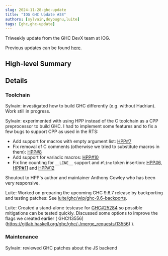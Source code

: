```yaml
---
slug: 2024-11-28-ghc-update
title: "IOG GHC Update #38"
authors: [sylvain,doyougnu,luite]
tags: [ghc,ghc-update]
---
```


Triweekly update from the GHC DevX team at IOG.

<!-- truncate -->

Previous updates can be found [here](https://engineering.iog.io/tags/ghc-update).

## High-level Summary


## Details

### Toolchain

Sylvain: investigated how to build GHC differently (e.g. without Hadrian). Work still in progress.

Sylvain: experimented with using HPP instead of the C toolchain as a CPP preprocessor to build GHC. I had to implement some features and to fix a few bugs to support CPP as used in the RTS:
- Add support for macros with empty argument list: [HPP#7](https://github.com/acowley/hpp/pull/7)
- Fix removal of C comments (otherwise we tried to substitute macros in them): [HPP#8](https://github.com/acowley/hpp/pull/8)
- Add support for variadic macros: [HPP#10](https://github.com/acowley/hpp/pull/10)
- Fix line counting for `__LINE__` support and `#line` token insertion: [HPP#6](https://github.com/acowley/hpp/pull/6), [HPP#11](https://github.com/acowley/hpp/pull/11) and [HPP#12](https://github.com/acowley/hpp/pull/12)

Shoutout to HPP's author and maintainer Anthony Cowley who has been very responsive.

Luite: Worked on preparing the upcoming GHC 9.6.7 release by backporting and testing patches: See [luite/ghc/wip/ghc-9.6-backports](https://gitlab.haskell.org/luite/ghc/-/commits/wip/ghc-9.6-backports).

Luite: Created a stand-alone testcase for [GHC#25284](https://gitlab.haskell.org/ghc/ghc/-/issues/25284) so possible mitigations can be tested quickly. Discussed some options to improve the flags we created earlier ( GHC!13556](https://gitlab.haskell.org/ghc/ghc/-/merge_requests/13556) ).

### Maintenance

Sylvain: reviewed GHC patches about the JS backend
